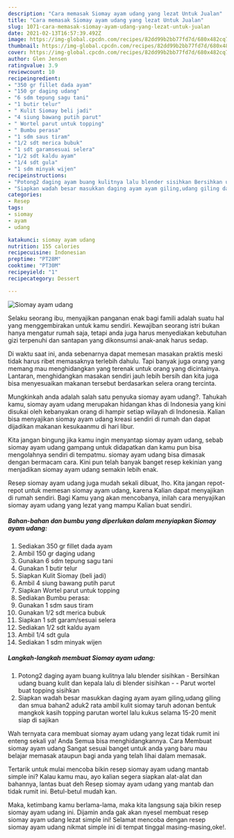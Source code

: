 ```yaml
---
description: "Cara memasak Siomay ayam udang yang lezat Untuk Jualan"
title: "Cara memasak Siomay ayam udang yang lezat Untuk Jualan"
slug: 1071-cara-memasak-siomay-ayam-udang-yang-lezat-untuk-jualan
date: 2021-02-13T16:57:39.492Z
image: https://img-global.cpcdn.com/recipes/82dd99b2bb77fd7d/680x482cq70/siomay-ayam-udang-foto-resep-utama.jpg
thumbnail: https://img-global.cpcdn.com/recipes/82dd99b2bb77fd7d/680x482cq70/siomay-ayam-udang-foto-resep-utama.jpg
cover: https://img-global.cpcdn.com/recipes/82dd99b2bb77fd7d/680x482cq70/siomay-ayam-udang-foto-resep-utama.jpg
author: Glen Jensen
ratingvalue: 3.9
reviewcount: 10
recipeingredient:
- "350 gr fillet dada ayam"
- "150 gr daging udang"
- "6 sdm tepung sagu tani"
- "1 butir telur"
- " Kulit Siomay beli jadi"
- "4 siung bawang putih parut"
- " Wortel parut untuk topping"
- " Bumbu perasa"
- "1 sdm saus tiram"
- "1/2 sdt merica bubuk"
- "1 sdt garamsesuai selera"
- "1/2 sdt kaldu ayam"
- "1/4 sdt gula"
- "1 sdm minyak wijen"
recipeinstructions:
- "Potong2 daging ayam buang kulitnya lalu blender sisihkan Bersihkan udang buang kulit dan kepala lalu di blender sisihkan  Parut wortel buat topping sisihkan"
- "Siapkan wadah besar masukkan daging ayam ayam giling,udang giling dan smua bahan2 aduk2 rata ambil kulit siomay taruh adonan bentuk mangkok kasih topping parutan wortel lalu kukus selama 15-20 menit siap di sajikan"
categories:
- Resep
tags:
- siomay
- ayam
- udang

katakunci: siomay ayam udang 
nutrition: 155 calories
recipecuisine: Indonesian
preptime: "PT28M"
cooktime: "PT30M"
recipeyield: "1"
recipecategory: Dessert

---
```



![Siomay ayam udang](https://img-global.cpcdn.com/recipes/82dd99b2bb77fd7d/680x482cq70/siomay-ayam-udang-foto-resep-utama.jpg)

Selaku seorang ibu, menyajikan panganan enak bagi famili adalah suatu hal yang menggembirakan untuk kamu sendiri. Kewajiban seorang istri bukan hanya mengatur rumah saja, tetapi anda juga harus menyediakan kebutuhan gizi terpenuhi dan santapan yang dikonsumsi anak-anak harus sedap.

Di waktu  saat ini, anda sebenarnya dapat memesan masakan praktis meski tidak harus ribet memasaknya terlebih dahulu. Tapi banyak juga orang yang memang mau menghidangkan yang terenak untuk orang yang dicintainya. Lantaran, menghidangkan masakan sendiri jauh lebih bersih dan kita juga bisa menyesuaikan makanan tersebut berdasarkan selera orang tercinta. 



Mungkinkah anda adalah salah satu penyuka siomay ayam udang?. Tahukah kamu, siomay ayam udang merupakan hidangan khas di Indonesia yang kini disukai oleh kebanyakan orang di hampir setiap wilayah di Indonesia. Kalian bisa menyajikan siomay ayam udang kreasi sendiri di rumah dan dapat dijadikan makanan kesukaanmu di hari libur.

Kita jangan bingung jika kamu ingin menyantap siomay ayam udang, sebab siomay ayam udang gampang untuk didapatkan dan kamu pun bisa mengolahnya sendiri di tempatmu. siomay ayam udang bisa dimasak dengan bermacam cara. Kini pun telah banyak banget resep kekinian yang menjadikan siomay ayam udang semakin lebih enak.

Resep siomay ayam udang juga mudah sekali dibuat, lho. Kita jangan repot-repot untuk memesan siomay ayam udang, karena Kalian dapat menyajikan di rumah sendiri. Bagi Kamu yang akan mencobanya, inilah cara menyajikan siomay ayam udang yang lezat yang mampu Kalian buat sendiri.

<!--inarticleads1-->

##### Bahan-bahan dan bumbu yang diperlukan dalam menyiapkan Siomay ayam udang:

1. Sediakan 350 gr fillet dada ayam
1. Ambil 150 gr daging udang
1. Gunakan 6 sdm tepung sagu tani
1. Gunakan 1 butir telur
1. Siapkan  Kulit Siomay (beli jadi)
1. Ambil 4 siung bawang putih parut
1. Siapkan  Wortel parut untuk topping
1. Sediakan  Bumbu perasa:
1. Gunakan 1 sdm saus tiram
1. Gunakan 1/2 sdt merica bubuk
1. Siapkan 1 sdt garam/sesuai selera
1. Sediakan 1/2 sdt kaldu ayam
1. Ambil 1/4 sdt gula
1. Sediakan 1 sdm minyak wijen




<!--inarticleads2-->

##### Langkah-langkah membuat Siomay ayam udang:

1. Potong2 daging ayam buang kulitnya lalu blender sisihkan - Bersihkan udang buang kulit dan kepala lalu di blender sisihkan -  - Parut wortel buat topping sisihkan
1. Siapkan wadah besar masukkan daging ayam ayam giling,udang giling dan smua bahan2 aduk2 rata ambil kulit siomay taruh adonan bentuk mangkok kasih topping parutan wortel lalu kukus selama 15-20 menit siap di sajikan




Wah ternyata cara membuat siomay ayam udang yang lezat tidak rumit ini enteng sekali ya! Anda Semua bisa menghidangkannya. Cara Membuat siomay ayam udang Sangat sesuai banget untuk anda yang baru mau belajar memasak ataupun bagi anda yang telah lihai dalam memasak.

Tertarik untuk mulai mencoba bikin resep siomay ayam udang mantab simple ini? Kalau kamu mau, ayo kalian segera siapkan alat-alat dan bahannya, lantas buat deh Resep siomay ayam udang yang mantab dan tidak rumit ini. Betul-betul mudah kan. 

Maka, ketimbang kamu berlama-lama, maka kita langsung saja bikin resep siomay ayam udang ini. Dijamin anda gak akan nyesel membuat resep siomay ayam udang lezat simple ini! Selamat mencoba dengan resep siomay ayam udang nikmat simple ini di tempat tinggal masing-masing,oke!.

